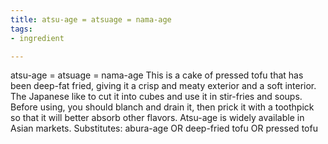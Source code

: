 ```yaml
---
title: atsu-age = atsuage = nama-age
tags:
- ingredient

---
```

atsu-age = atsuage = nama-age This is a cake of pressed tofu that has been deep-fat fried, giving it a crisp and meaty exterior and a soft interior. The Japanese like to cut it into cubes and use it in stir-fries and soups. Before using, you should blanch and drain it, then prick it with a toothpick so that it will better absorb other flavors. Atsu-age is widely available in Asian markets. Substitutes: abura-age OR deep-fried tofu OR pressed tofu
